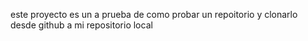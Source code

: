 este proyecto es un a prueba de como probar un repoitorio y clonarlo desde github a mi repositorio local
